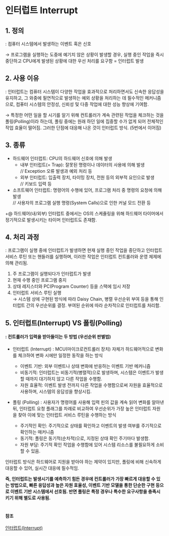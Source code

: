 # 인터럽트 Interrupt

## 1. 정의

: 컴퓨터 시스템에서 발생하는 이벤트 혹은 신호

→ 프로그램을 실행하는 도중에 예기치 않은 상황이 발생할 경우, 실행 중인 작업을 즉시 중단하고 CPU에게 발생된 상황에 대한 우선 처리를 요구함 = 인터럽트 발생

## 2. 사용 이유

: 인터럽트는 컴퓨터 시스템이 다양한 작업을 효과적으로 처리하면서도 신속한 응답성을 유지하고, 그 와중에 필연적으로 발생하는 예외 상황을 처리하는 데 필수적인 메커니즘으로, 컴퓨터 시스템의 안정성, 신뢰성 및 다중 작업에 대한 성능 향상에 기여함.

→ 특정한 어떤 일을 할 시기를 알기 위해 컨트롤러가 계속 관련된 작업을 체크하는 것을 폴링(Polling)이라 하는데, 폴링 중에는 원래 하던 일에 집중할 수가 없게 되어 전체적인 작업 효율이 떨어짐. 그러한 단점에 대응해 나온 것이 인터럽트 방식. (5번에서 이어짐)

## 3. 종류

- 하드웨어 인터럽트: CPU의 하드웨어 신호에 의해 발생
  - 내부 인터럽트(= Trap): 잘못된 명령이나 데이터의 사용에 의해 발생  
    // Exception 오류 발생과 예외 처리 등
  - 외부 인터럽트: 입출력 장치, 타이밍 장치, 전원 등의 외부적 요인으로 발생  
    // 키보드 입력 등
- 소프트웨어 인터럽트: 명령어의 수행에 있어, 프로그램 처리 중 명령의 요청에 의해 발생  
  // 사용자의 프로그램 실행 명령(System Calls)으로 인한 커널 모드 전환 등

+@ 하드웨어(내/외부) 인터럽트 중에서는 OS의 스케쥴링을 위해 하드웨어 타이머에서 정기적으로 발생시키는 타이머 인터럽트도 존재함.

## 4. 처리 과정

: 프로그램이 실행 중에 인터럽트가 발생하면 현재 실행 중인 작업을 중단하고 인터럽트 서비스 루틴 또는 핸들러를 실행하며, 이러한 작업은 인터럽트 컨트롤러와 운영 체제에 의해 관리됨.

1. 주 프로그램이 실행되다가 인터럽트가 발생
2. 현재 수행 중인 프로그램 중지
3. 상태 레지스터와 PC(Program Counter) 등을 스택에 임시 저장
4. 인터럽트 서비스 루틴 실행  
   → 시스템 상에 구현된 방식에 따라 Daisy Chain, 병렬 우선순위 부여 등을 통해 인터럽트 간의 우선순위를 결정. 부여된 순위에 따라 순차적으로 인터럽트를 처리함.

## 5. 인터럽트(Interrupt) VS 폴링(Polling)

#### : 컨트롤러가 입력을 받아들이는 두 방법 (우선순위 판별법)

- 인터럽트 (Interrupt)
  : MCU(마이크로컨트롤러 장치) 자체가 하드웨어적으로 변화를 체크하여 변화 시에만 일정한 동작을 하는 방식

  - 이벤트 기반: 외부 이벤트나 상태 변화에 반응하는 이벤트 기반 메커니즘
  - 비동기적: 인터럽트는 비동기적(병렬적)으로 발생하며, 시스템은 이벤트가 발생할 때까지 대기하지 않고 다른 작업을 수행함.
  - 자원 효율적: 이벤트 발생 전까지 다른 작업을 수행함으로써 자원을 효율적으로 사용하며, 시스템의 응답성을 향상시킴.

- 폴링 (Polling)
  : 사용자가 명령어를 사용해 입력 핀의 값을 계속 읽어 변화를 알아낸 뒤, 인터럽트 요청 플래그를 차례로 비교하여 우선순위가 가장 높은 인터럽트 자원을 찾아 이에 맞는 인터럽트 서비스 루틴을 수행하는 방식

  - 주기적인 확인: 주기적으로 상태를 확인하고 이벤트의 발생 여부를 주기적으로 확인하는 매커니즘
  - 동기적: 폴링은 동기적(순차적)으로, 지정된 상태 확인 주기마다 발생함.
  - 자원 부담: 주기적 확인 작업을 수행함에 있어 시스템 리소스를 불필요하게 소비할 수 있음.

인터럽트 방식은 하드웨어로 지원을 받아야 하는 제약이 있지만, 폴링에 비해 신속하게 대응할 수 있어, 실시간 대응에 필수적임.

**즉, 인터럽트는 발생시기를 예측하기 힘든 경우에 컨트롤러가 가장 빠르게 대응할 수 있는 방법으로, 빠른 응답성과 높은 자원 효율성, 이벤트 기반 모델을 통한 단순한 구현 등으로 이벤트 기반 시스템에서 선호됨. 반면 폴링은 특정 경우나 특수한 요구사항을 충족시키기 위해 별도로 사용됨.**
<br><br>

#### 참조

[인터럽트(Interrupt)](https://github.com/gyoogle/tech-interview-for-developer/blob/master/Computer%20Science/Operating%20System/Interrupt.md)

